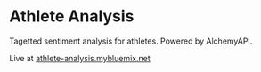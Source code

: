 # Athlete Analysis

Tagetted sentiment analysis for athletes. Powered by AlchemyAPI.

Live at [athlete-analysis.mybluemix.net](athlete-analysis.mybluemix.net)

